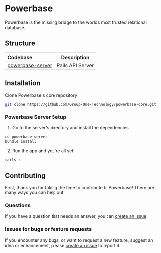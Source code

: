 # Powerbase

Powerbase is the missing bridge to the worlds most trusted relational database.

## Structure

| Codebase                             |      Description      |
| :----------------------------------- | :-------------------: |
| [powerbase-server](powerbase-server) |   Rails API Server    |

## Installation

Clone Powerbase's core repository

```bash
git clone https://github.com/Group-One-Technology/powerbase-core.git
```

### Powerbase Server Setup
1. Go to the server's directory and install the dependencies

```bash
cd powerbase-server
bundle install
```

2. Run the app and you're all set!

```bash
rails s
```

## Contributing

First, thank you for taking the time to contribute to Powerbase! There are many ways you can help out.

### Questions

If you have a question that needs an answer, you can [create an issue](https://docs.github.com/en/github/managing-your-work-on-github/creating-an-issue)

### Issues for bugs or feature requests

If you encounter any bugs, or want to request a new feature, suggest an idea or enhancement, please [create an issue](https://docs.github.com/en/github/managing-your-work-on-github/creating-an-issue) to report it.
